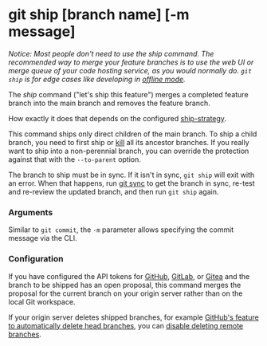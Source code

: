 # git ship [branch name] [-m message]

_Notice: Most people don't need to use the _ship_ command. The recommended way
to merge your feature branches is to use the web UI or merge queue of your code
hosting service, as you would normally do. `git ship` is for edge cases like
developing in [offline mode](../preferences/offline.md)._

The _ship_ command ("let's ship this feature") merges a completed feature branch
into the main branch and removes the feature branch.

How exactly it does that depends on the configured
[ship-strategy](../preferences/ship-strategy.md).

This command ships only direct children of the main branch. To ship a child
branch, you need to first ship or [kill](kill.md) all its ancestor branches. If
you really want to ship into a non-perennial branch, you can override the
protection against that with the `--to-parent` option.

The branch to ship must be in sync. If it isn't in sync, `git ship` will exit
with an error. When that happens, run [git sync](sync.md) to get the branch in
sync, re-test and re-review the updated branch, and then run `git ship` again.

### Arguments

Similar to `git commit`, the `-m` parameter allows specifying the commit message
via the CLI.

### Configuration

If you have configured the API tokens for
[GitHub](../preferences/github-token.md),
[GitLab](../preferences/gitlab-token.md), or
[Gitea](../preferences/gitea-token.md) and the branch to be shipped has an open
proposal, this command merges the proposal for the current branch on your origin
server rather than on the local Git workspace.

If your origin server deletes shipped branches, for example
[GitHub's feature to automatically delete head branches](https://help.github.com/en/github/administering-a-repository/managing-the-automatic-deletion-of-branches),
you can
[disable deleting remote branches](../preferences/ship-delete-tracking-branch.md).

